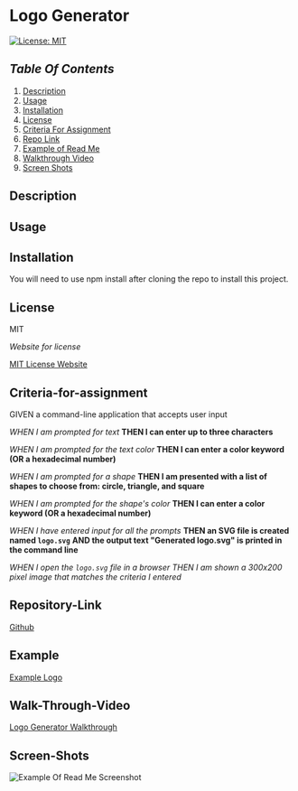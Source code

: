# Logo Generator

[![License: MIT](https://img.shields.io/badge/License-MIT-yellow.svg)](https://opensource.org/licenses/MIT)

## *Table Of Contents*

1. [Description](#description)
2. [Usage](#usage)
3. [Installation](#installation)
4. [License](#license)
5. [Criteria For Assignment](#criteria-for-assignment)
6. [Repo Link](#repository-link)
7. [Example of Read Me](#example)
8. [Walkthrough Video](#walk-through-video)
9. [Screen Shots](#screen-shots)

## Description

## Usage

## Installation

You will need to use npm install after cloning the repo to install this project.

## License

MIT

*Website for license*

[MIT License Website](https://mit-license.org/)

## Criteria-for-assignment

GIVEN a command-line application that accepts user input

*WHEN I am prompted for text*
**THEN I can enter up to three characters**

*WHEN I am prompted for the text color*
**THEN I can enter a color keyword (OR a hexadecimal number)**

*WHEN I am prompted for a shape*
**THEN I am presented with a list of shapes to choose from: circle, triangle, and square**

*WHEN I am prompted for the shape's color*
**THEN I can enter a color keyword (OR a hexadecimal number)**

*WHEN I have entered input for all the prompts*
**THEN an SVG file is created named `logo.svg`**
**AND the output text "Generated logo.svg" is printed in the command line**

*WHEN I open the `logo.svg` file in a browser*
*THEN I am shown a 300x200 pixel image that matches the criteria I entered*

## Repository-Link

[Github](https://github.com/PintoDrop/logogen)

## Example

[Example Logo]()

## Walk-Through-Video

[Logo Generator Walkthrough]()

## Screen-Shots

![Example Of Read Me Screenshot]()